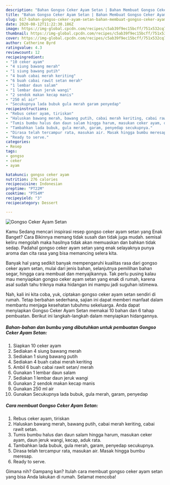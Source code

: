 ```yaml
---
description: "Bahan Gongso Ceker Ayam Setan | Bahan Membuat Gongso Ceker Ayam Setan Yang Sedap"
title: "Bahan Gongso Ceker Ayam Setan | Bahan Membuat Gongso Ceker Ayam Setan Yang Sedap"
slug: 617-bahan-gongso-ceker-ayam-setan-bahan-membuat-gongso-ceker-ayam-setan-yang-sedap
date: 2020-08-12T11:22:30.186Z
image: https://img-global.cpcdn.com/recipes/c5ab39f9ec15bcff/751x532cq70/gongso-ceker-ayam-setan-foto-resep-utama.jpg
thumbnail: https://img-global.cpcdn.com/recipes/c5ab39f9ec15bcff/751x532cq70/gongso-ceker-ayam-setan-foto-resep-utama.jpg
cover: https://img-global.cpcdn.com/recipes/c5ab39f9ec15bcff/751x532cq70/gongso-ceker-ayam-setan-foto-resep-utama.jpg
author: Catherine Byrd
ratingvalue: 4.3
reviewcount: 12
recipeingredient:
- "10 ceker ayam"
- "4 siung bawang merah"
- "1 siung bawang putih"
- "4 buah cabai merah keriting"
- "6 buah cabai rawit setan merah"
- "1 lembar daun salam"
- "1 lembar daun jeruk wangi"
- "2 sendok makan kecap manis"
- "250 ml air"
- "Secukupnya lada bubuk gula merah garam penyedap"
recipeinstructions:
- "Rebus ceker ayam, tiriskan"
- "Haluskan bawang merah, bawang putih, cabai merah keriting, cabai rawit setan."
- "Tumis bumbu halus dan daun salam hingga harum, masukan ceker ayam, daun jeruk wangi, kecap, aduk rata."
- "Tambahkan lada bubuk, gula merah, garam, penyedap secukupnya."
- "Dirasa telah tercampur rata, masukan air. Masak hingga bumbu meresap."
- "Ready to serve."
categories:
- Resep
tags:
- gongso
- ceker
- ayam

katakunci: gongso ceker ayam 
nutrition: 276 calories
recipecuisine: Indonesian
preptime: "PT22M"
cooktime: "PT54M"
recipeyield: "3"
recipecategory: Dessert

---
```



![Gongso Ceker Ayam Setan](https://img-global.cpcdn.com/recipes/c5ab39f9ec15bcff/751x532cq70/gongso-ceker-ayam-setan-foto-resep-utama.jpg)

Kamu Sedang mencari inspirasi resep gongso ceker ayam setan yang Enak Banget? Cara Bikinnya memang tidak susah dan tidak juga mudah. semisal keliru mengolah maka hasilnya tidak akan memuaskan dan bahkan tidak sedap. Padahal gongso ceker ayam setan yang enak selayaknya punya aroma dan cita rasa yang bisa memancing selera kita.

Banyak hal yang sedikit banyak mempengaruhi kualitas rasa dari gongso ceker ayam setan, mulai dari jenis bahan, selanjutnya pemilihan bahan segar, hingga cara membuat dan menyajikannya. Tak perlu pusing kalau mau menyiapkan gongso ceker ayam setan yang enak di rumah, karena asal sudah tahu triknya maka hidangan ini mampu jadi suguhan istimewa.




Nah, kali ini kita coba, yuk, ciptakan gongso ceker ayam setan sendiri di rumah. Tetap berbahan sederhana, sajian ini dapat memberi manfaat dalam membantu menjaga kesehatan tubuhmu sekeluarga. Anda dapat menyiapkan Gongso Ceker Ayam Setan memakai 10 bahan dan 6 tahap pembuatan. Berikut ini langkah-langkah dalam menyiapkan hidangannya.

<!--inarticleads1-->

##### Bahan-bahan dan bumbu yang dibutuhkan untuk pembuatan Gongso Ceker Ayam Setan:

1. Siapkan 10 ceker ayam
1. Sediakan 4 siung bawang merah
1. Sediakan 1 siung bawang putih
1. Sediakan 4 buah cabai merah keriting
1. Ambil 6 buah cabai rawit setan/ merah
1. Gunakan 1 lembar daun salam
1. Sediakan 1 lembar daun jeruk wangi
1. Gunakan 2 sendok makan kecap manis
1. Gunakan 250 ml air
1. Gunakan Secukupnya lada bubuk, gula merah, garam, penyedap




<!--inarticleads2-->

##### Cara membuat Gongso Ceker Ayam Setan:

1. Rebus ceker ayam, tiriskan
1. Haluskan bawang merah, bawang putih, cabai merah keriting, cabai rawit setan.
1. Tumis bumbu halus dan daun salam hingga harum, masukan ceker ayam, daun jeruk wangi, kecap, aduk rata.
1. Tambahkan lada bubuk, gula merah, garam, penyedap secukupnya.
1. Dirasa telah tercampur rata, masukan air. Masak hingga bumbu meresap.
1. Ready to serve.




Gimana nih? Gampang kan? Itulah cara membuat gongso ceker ayam setan yang bisa Anda lakukan di rumah. Selamat mencoba!
